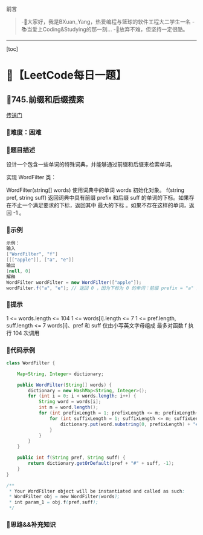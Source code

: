 前言
> -🏀大家好，我是BXuan_Yang，热爱编程与篮球的软件工程大二学生一名
> -📚当爱上Coding&Studying的那一刻...
> -🏃‍放弃不难，但坚持一定很酷。
---

[toc]

# 🍔【LeetCode每日一题】

##  🍟745.前缀和后缀搜索

[传送门](https://leetcode.cn/problems/prefix-and-suffix-search/)

### 🍕难度：困难

### 🌭题目描述

设计一个包含一些单词的特殊词典，并能够通过前缀和后缀来检索单词。

实现 WordFilter 类：

WordFilter(string[] words) 使用词典中的单词 words 初始化对象。
f(string pref, string suff) 返回词典中具有前缀 prefix 和后缀 suff 的单词的下标。如果存在不止一个满足要求的下标，返回其中 最大的下标 。如果不存在这样的单词，返回 -1 。


### 🍿示例 

```java
示例：
输入
["WordFilter", "f"]
[[["apple"]], ["a", "e"]]
输出
[null, 0]
解释
WordFilter wordFilter = new WordFilter(["apple"]);
wordFilter.f("a", "e"); // 返回 0 ，因为下标为 0 的单词：前缀 prefix = "a" 且 后缀 suff = "e" 。
```

### 🥓提示

1 <= words.length <= 104
1 <= words[i].length <= 7
1 <= pref.length, suff.length <= 7
words[i]、pref 和 suff 仅由小写英文字母组成
最多对函数 f 执行 104 次调用

### 🧇代码示例

```java
class WordFilter {

    Map<String, Integer> dictionary;

    public WordFilter(String[] words) {
        dictionary = new HashMap<String, Integer>();
        for (int i = 0; i < words.length; i++) {
            String word = words[i];
            int m = word.length();
            for (int prefixLength = 1; prefixLength <= m; prefixLength++) {
                for (int suffixLength = 1; suffixLength <= m; suffixLength++) {
                    dictionary.put(word.substring(0, prefixLength) + "#" + word.substring(m - suffixLength), i);
                }
            }
        }
    }

    public int f(String pref, String suff) {
        return dictionary.getOrDefault(pref + "#" + suff, -1);
    }
}

/**
 * Your WordFilter object will be instantiated and called as such:
 * WordFilter obj = new WordFilter(words);
 * int param_1 = obj.f(pref,suff);
 */
```
### 🧀思路&&补充知识